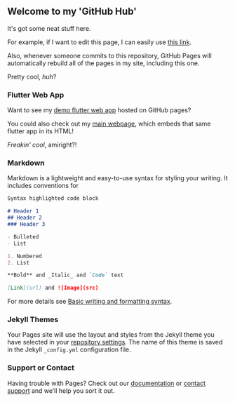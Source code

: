 ## Welcome to my 'GitHub Hub'

It's got some neat stuff here.

For example, if I want to edit this page, I can easily use [this link](https://github.com/TheGreatBabushka/TheGreatBabushka/edit/main/README.md).

Also, whenever someone commits to this repository, GitHub Pages will automatically rebuild all of the pages in my site, including this one. 

Pretty cool, _huh_?



### Flutter Web App
Want to see my [demo flutter web app](https://thegreatbabushka.github.io/TheGreatBabushka) hosted on GitHub pages?


You could also check out my [main webpage](https://thegreatbabushka.github.io/#/), which embeds that same flutter app in its HTML!


_Freakin' cool_, amiright?!

### Markdown

Markdown is a lightweight and easy-to-use syntax for styling your writing. It includes conventions for

```markdown
Syntax highlighted code block

# Header 1
## Header 2
### Header 3

- Bulleted
- List

1. Numbered
2. List

**Bold** and _Italic_ and `Code` text

[Link](url) and ![Image](src)
```

For more details see [Basic writing and formatting syntax](https://docs.github.com/en/github/writing-on-github/getting-started-with-writing-and-formatting-on-github/basic-writing-and-formatting-syntax).

### Jekyll Themes

Your Pages site will use the layout and styles from the Jekyll theme you have selected in your [repository settings](https://github.com/TheGreatBabushka/TheGreatBabushka/settings/pages). The name of this theme is saved in the Jekyll `_config.yml` configuration file.

### Support or Contact

Having trouble with Pages? Check out our [documentation](https://docs.github.com/categories/github-pages-basics/) or [contact support](https://support.github.com/contact) and we’ll help you sort it out.
